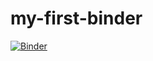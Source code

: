 # my-first-binder

[![Binder](https://mybinder.org/badge_logo.svg)](https://mybinder.org/v2/gh/lmhagar/my-first-binder/main?labpath=Sample.ipynb)
